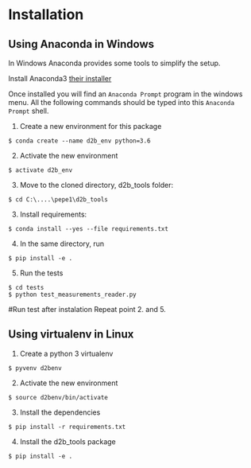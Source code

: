 # Installation

## Using Anaconda in Windows

In Windows Anaconda provides some tools to simplify the setup.

Install Anaconda3 [their installer](https://repo.continuum.io/archive/Anaconda3-5.0.1-Windows-x86_64.exe)

Once installed you will find an `Anaconda Prompt` program in the windows menu. All the following commands should be typed into this `Anaconda Prompt` shell.

1. Create a new environment for this package
```
$ conda create --name d2b_env python=3.6
```
2. Activate the new environment
```
$ activate d2b_env
```
3. Move to the cloned directory, d2b_tools folder:
```
$ cd C:\....\pepe1\d2b_tools
```
3. Install requirements:
```
$ conda install --yes --file requirements.txt
```
4. In  the same directory, run 
```
$ pip install -e .
```
5. Run the tests
```
$ cd tests
$ python test_measurements_reader.py
```
#Run test after instalation
Repeat point 2. and 5.

## Using virtualenv in Linux

1. Create a python 3 virtualenv
```
$ pyvenv d2benv
```
2. Activate the new environment
```
$ source d2benv/bin/activate
```
3. Install the dependencies
```
$ pip install -r requirements.txt
```
4. Install the d2b_tools package
```
$ pip install -e .
```
